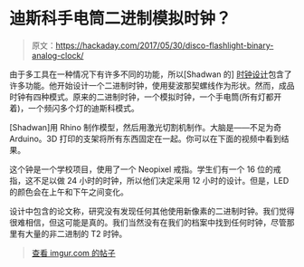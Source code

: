 # 迪斯科手电筒二进制模拟时钟？

> 原文：<https://hackaday.com/2017/05/30/disco-flashlight-binary-analog-clock/>

由于多工具在一种情况下有许多不同的功能，所以[Shadwan 的] [时钟设计](https://imgur.com/gallery/zY5Wy)包含了许多功能。他开始设计一个二进制时钟，使用斐波那契螺线作为形状。然而，成品时钟有四种模式。原来的二进制时钟，一个模拟时钟，一个手电筒(所有灯都开着)，一个频闪多个灯的迪斯科模式。

[Shadwan]用 Rhino 制作模型，然后用激光切割机制作。大脑是——不足为奇 Arduino。3D 打印的支架将所有东西固定在一起。你可以在下面的视频中看到结果。

这个钟是一个学校项目，使用了一个 Neopixel 戒指。学生们有一个 16 位的戒指，这不足以做 24 小时的时钟，所以他们决定采用 12 小时的设计。但是，LED 的颜色会在上午和下午之间变化。

设计中包含的论文称，研究没有发现任何其他使用新像素的二进制时钟。我们觉得很难相信，但这可能是真的。我们当然没有在我们的档案中找到任何时钟，尽管那里有大量的非二进制的 T2 时钟。

> [查看 imgur.com 的帖子](http://imgur.com/7SjDfGe)